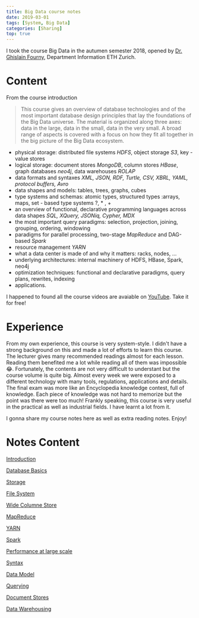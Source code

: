 ```yaml
---
title: Big Data course notes
date: 2019-03-01
tags: [System, Big Data]
categories: [Sharing]
top: true
---
```


I took the course Big Data in the autumen semester 2018, opened by [Dr. Ghislain Fourny](http://people.inf.ethz.ch/gfourny/), Department Information ETH Zurich. 

# Content

From the course introduction

>This course gives an overview of database technologies and of the most  important database design principles that lay the foundations of the Big Data universe. The material is organized along three axes: data in the  large, data in the small, data in the very small.  A broad range of  aspects is covered with a focus on how they fit all together in the big  picture of the Big Data ecosystem.

- physical storage: distributed file systems *HDFS*, object storage *S3*, key - value stores
- logical storage: document stores *MongoDB*, column stores *HBase*, graph databases *neo4j*, data warehouses *ROLAP*
- data formats and syntaxes *XML, JSON, RDF, Turtle, CSV, XBRL, YAML, protocol buffers, Avro*
- data shapes and models: tables, trees, graphs, cubes
- type systems and schemas: atomic types, structured types :arrays, maps, set - based type systems  ?, * , +
- an overview of functional, declarative programming languages across data shapes *SQL, XQuery, JSONiq, Cypher, MDX*
- the most important query paradigms: selection, projection, joining, grouping, ordering, windowing
- paradigms for parallel processing, two-stage *MapReduce* and DAG-based *Spark*
- resource management *YARN*
- what a data center is made of and why it matters: racks, nodes, ...
- underlying architectures: internal machinery of HDFS, HBase, Spark, neo4j
- optimization techniques: functional and declarative paradigms, query plans, rewrites, indexing
- applications.



I happened to found all the course videos are avaiable on [YouTube](https://www.youtube.com/watch?v=4t6BR_fzLR4&list=PLs5KPrcFtb0UHTl_gXR_EYW28m9pD8iYN). Take it for free!

# Experience

From my own experience, this course is very system-style. I didn't have a strong background on this and made a lot of efforts to learn this course. The lecturer gives many recommended readings almost for each lesson. Reading them benefited me a lot while reading all of them was impossible :joy:. Fortunately, the contents are not very difficult to understant but the course volume is quite big. Almost every week we were exposed to a different technology with many tools, regulations, applications and details. The final exam was more like an Encyclopedia knowledge contest, full of knowledge. Each piece of knowledge was not hard to memorize but the point was there were too much! Frankly speaking, this course is very useful in the practical as well as industrial fields. I have learnt a lot from it. 

I gonna share my course notes here as well as extra reading notes. Enjoy!

# Notes Content

[Introduction](../BD-1Intro/index.html)

[Database Basics](../BD-2DBBasics/index.html)

 [Storage](../BD-3Storage/index.html)

[File System](../BD-4FileSystem/index.html)

[Wide Columne Store](../BD-5ColumnStore/index.html)

[MapReduce](../BD-6MapReduce/index.html)

[YARN](../BD-7YARN/index.html)

[Spark](../BD-8Spark/index.html)

[Performance at large scale](../BD-9PerformancLargeScale/index.html)

[Syntax](../BD-10Syntax/index.html)

[Data Model](../BD-11DataModel/index.html)

[Querying](../BD-12Querying/index.html)

[Document Stores](../BD-13DocumentStores/index.html)

[Data Warehousing](../BD-15Datawarehousing/index.html)